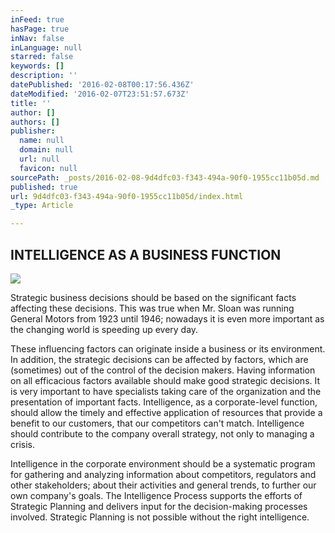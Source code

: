 ```yaml
---
inFeed: true
hasPage: true
inNav: false
inLanguage: null
starred: false
keywords: []
description: ''
datePublished: '2016-02-08T00:17:56.436Z'
dateModified: '2016-02-07T23:51:57.673Z'
title: ''
author: []
authors: []
publisher:
  name: null
  domain: null
  url: null
  favicon: null
sourcePath: _posts/2016-02-08-9d4dfc03-f343-494a-90f0-1955cc11b05d.md
published: true
url: 9d4dfc03-f343-494a-90f0-1955cc11b05d/index.html
_type: Article

---
```

## INTELLIGENCE AS A BUSINESS FUNCTION
![](https://the-grid-user-content.s3-us-west-2.amazonaws.com/af9b4e19-eae0-44d2-8cae-19fbbe69071a.png)

Strategic business decisions should be based on
the significant facts affecting these decisions.
This was true when Mr. Sloan was running
General Motors from 1923 until 1946; nowadays
it is even more important as the changing world
is speeding up every day. 

These influencing factors can originate inside a
business or its environment. In addition, the
strategic decisions can be affected by factors,
which are (sometimes) out of the control of the
decision makers. Having information on all
efficacious factors available should make good
strategic decisions. It is very important to have
specialists taking care of the organization and
the presentation of important facts.
Intelligence, as a corporate-level function,
should allow the timely and effective
application of resources that provide a benefit
to our customers, that our competitors can't match. Intelligence should contribute to the
company overall strategy, not only to managing
a crisis. 

Intelligence in the corporate environment
should be a systematic program for gathering
and analyzing information about competitors,
regulators and other stakeholders; about their
activities and general trends, to further our own
company's goals.
The Intelligence Process supports the efforts of
Strategic Planning and delivers input for the
decision-making processes involved. Strategic
Planning is not possible without the right
intelligence.